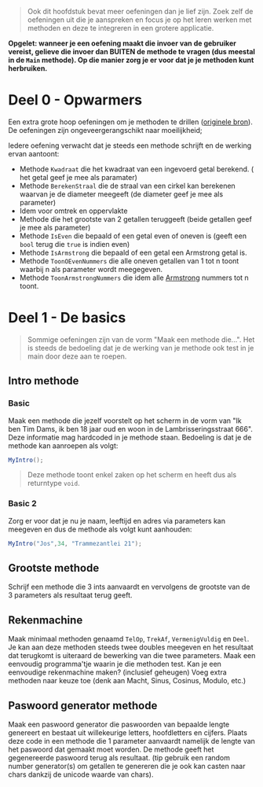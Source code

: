 > Ook dit hoofdstuk bevat meer oefeningen dan je lief zijn. Zoek zelf de oefeningen uit die je aanspreken en focus je op het leren werken met methoden en deze te integreren in een grotere applicatie.

**Opgelet: wanneer je een oefening maakt die invoer van de gebruiker vereist, gelieve die invoer dan BUITEN de methode te vragen (dus meestal in de ``Main`` methode). Op die manier zorg je er voor dat je je methoden kunt herbruiken.**

# Deel 0 - Opwarmers
Een extra grote hoop oefeningen om je methoden te drillen ([originele bron](https://codeforwin.org/2016/03/functions-programming-exercises-and-solutions-in-c.html)). De oefeningen zijn ongeveergerangschikt naar moeilijkheid;

Iedere oefening verwacht dat je steeds een methode schrijft en de werking ervan aantoont:

* Methode ``Kwadraat`` die het kwadraat van een ingevoerd getal berekend. ( het getal geef je mee als paramater)
* Methode ``BerekenStraal`` die de straal van een cirkel kan berekenen waarvan je de diameter meegeeft (de diameter geef je mee als parameter)
* Idem voor omtrek en oppervlakte
* Methode die het grootste van 2 getallen teruggeeft (beide getallen geef je mee als parameter)
* Methode ``IsEven`` die bepaald of een getal even of oneven is (geeft een ``bool`` terug die ``true`` is indien even)
* Methode ``IsArmstrong`` die bepaald of een getal een Armstrong getal is.
* Methode ``ToonOEvenNummers`` die alle oneven getallen van 1 tot n toont waarbij n als parameter wordt meegegeven.
* Methode ``ToonArmstrongNummers`` die idem alle [Armstrong](../5_herhalingen/a_practica.md#armstrong-nummer) nummers tot n toont.

# Deel 1 - De basics
> Sommige oefeningen zijn van de vorm "Maak een methode die...". Het is steeds de bedoeling dat je de werking van je methode ook test in je main door deze aan te roepen.

## Intro methode

### Basic
Maak een methode die jezelf voorstelt op het scherm in de vorm van "Ik ben Tim Dams, ik ben 18 jaar oud en woon in de Lambrisseringsstraat 666".
Deze informatie mag hardcoded in je methode staan. Bedoeling is dat je de methode kan aanroepen als volgt:

```csharp
MyIntro();
```

> Deze methode toont enkel zaken op het scherm en heeft dus als returntype ``void``.

### Basic 2

Zorg er voor dat je nu je naam, leeftijd en adres via parameters kan meegeven en dus de methode als volgt kunt aanhouden:

```csharp
MyIntro("Jos",34, "Trammezantlei 21");
```

## Grootste methode
Schrijf een methode die 3 ints aanvaardt en vervolgens de grootste van de 3 parameters als resultaat terug geeft.

## Rekenmachine
Maak minimaal methoden genaamd ``TelOp``, ``TrekAf``, ``VermenigVuldig`` en ``Deel``. Je kan aan deze methoden steeds twee doubles meegeven en het resultaat dat terugkomt is uiteraard de bewerking van die twee parameters.
Maak een eenvoudig programma'tje waarin je die methoden test. Kan je een eenvoudige rekenmachine maken? (inclusief geheugen) Voeg extra methoden naar keuze toe (denk aan Macht, Sinus, Cosinus, Modulo, etc.)


## Paswoord generator methode
Maak een paswoord generator die paswoorden van bepaalde lengte genereert en bestaat uit willekeurige letters, hoofdletters en cijfers. Plaats deze code in een methode die 1 parameter aanvaardt namelijk de lengte van het paswoord dat gemaakt moet worden. De methode geeft het gegenereerde paswoord terug als resultaat. (tip gebruik een random number generator(s) om getallen te genereren die je ook kan casten naar chars dankzij de unicode waarde van chars).



